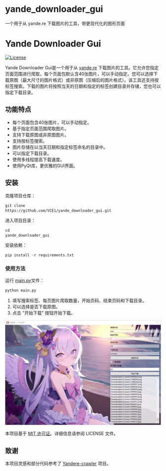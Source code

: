 # yande_downloader_gui
一个用于从 yande.re 下载图片的工具，带更现代化的图形页面

# Yande Downloader Gui

[![License](https://img.shields.io/badge/license-MIT-blue.svg)](https://github.com/VCE1/yande_downloader_gui/blob/main/LICENSE)

Yande Downloader Gui是一个用于从 [yande.re](https://yande.re/) 下载图片的工具。它允许您指定页面范围进行爬取，每个页面包默认含40张图片，可以手动指定。您可以选择下载原图（最大尺寸的图片格式）或非原图（压缩后的图片格式）。该工具还支持按标签搜索。下载的图片将按照当天的日期和指定的标签创建目录并存储，您也可以指定下载目录。

## 功能特点

-   每个页面包含40张图片，可以手动指定。
-   基于指定页面范围爬取图片。
-   支持下载原图或非原图图片。
-   支持按标签搜索。
-   图片存储在以当天日期和指定标签命名的目录中。
-   可以指定下载目录。
-   使用多线程提高下载速度。
-   使用PyQt库，更优雅的GUI界面。

## 安装

克隆项目仓库：
```shell
git clone 
https://github.com/VCE1/yande_downloader_gui.git
```
进入项目目录：
```shell
cd 
yande_downloader_gui
```
安装依赖：

```python
pip install -r requirements.txt
```

### 使用方法

运行 [main.py](https://github.com/VCE1/yande_downloader_gui/blob/master/main.py)文件：
```python
python main.py
```


1.  填写搜索标签、每页图片爬取数量，开始页码、结束页码和下载目录。
2.  可以选择是否下载原图。
3.  点击 "开始下载" 按钮开始下载。

![示例图片](example.png)


本项目基于 [MIT 许可证](LICENSE)。详细信息请参阅 LICENSE 文件。

## 致谢
本项目灵感和部分代码参考了 [Yandere-crawler](https://github.com/mokeyjay/Yandere-crawler) 项目。